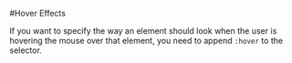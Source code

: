 #Hover Effects

If you want to specify the way an element should look when the user is hovering the mouse over that element, you need to append `:hover` to the selector.

```css

```
